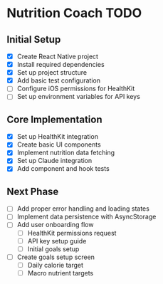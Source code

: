 # Nutrition Coach TODO

## Initial Setup
- [x] Create React Native project
- [x] Install required dependencies
- [x] Set up project structure
- [x] Add basic test configuration
- [ ] Configure iOS permissions for HealthKit
- [ ] Set up environment variables for API keys

## Core Implementation
- [x] Set up HealthKit integration
- [x] Create basic UI components
- [x] Implement nutrition data fetching
- [x] Set up Claude integration
- [x] Add component and hook tests

## Next Phase
- [ ] Add proper error handling and loading states
- [ ] Implement data persistence with AsyncStorage
- [ ] Add user onboarding flow
  - [ ] HealthKit permissions request
  - [ ] API key setup guide
  - [ ] Initial goals setup
- [ ] Create goals setup screen
  - [ ] Daily calorie target
  - [ ] Macro nutrient targets